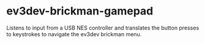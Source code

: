 # ev3dev-brickman-gamepad

Listens to input from a USB NES controller and translates the button presses to
keystrokes to navigate the ev3dev brickman menu.
